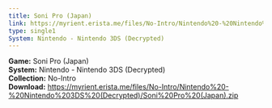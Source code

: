 ```yaml
---
title: Soni Pro (Japan)
link: https://myrient.erista.me/files/No-Intro/Nintendo%20-%20Nintendo%203DS%20(Decrypted)/Soni%20Pro%20(Japan).zip
type: single1
System: Nintendo - Nintendo 3DS (Decrypted)
---
```

<b>Game:</b> Soni Pro (Japan)<br>
<b>System:</b> Nintendo - Nintendo 3DS (Decrypted)<br>
<b>Collection:</b> No-Intro<br>
<b>Download:</b> https://myrient.erista.me/files/No-Intro/Nintendo%20-%20Nintendo%203DS%20(Decrypted)/Soni%20Pro%20(Japan).zip